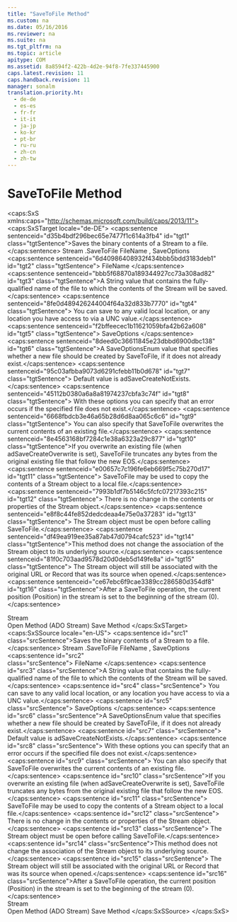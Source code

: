 ```yaml
---
title: "SaveToFile Method"
ms.custom: na
ms.date: 05/16/2016
ms.reviewer: na
ms.suite: na
ms.tgt_pltfrm: na
ms.topic: article
apitype: COM
ms.assetid: 8a8594f2-422b-4d2e-94f8-7fe337445900
caps.latest.revision: 11
caps.handback.revision: 11
manager: sonalm
translation.priority.ht: 
  - de-de
  - es-es
  - fr-fr
  - it-it
  - ja-jp
  - ko-kr
  - pt-br
  - ru-ru
  - zh-cn
  - zh-tw
---
```

# SaveToFile Method
<?xml version="1.0" encoding="utf-8"?>
<caps:SxS xmlns:caps="http://schemas.microsoft.com/build/caps/2013/11">
  <caps:SxSTarget locale="de-DE">
    <developerReferenceWithSyntaxDocument xsi:schemaLocation="http://ddue.schemas.microsoft.com/authoring/2003/5 http://dduestorage.blob.core.windows.net/ddueschema/developer.xsd" xmlns="http://ddue.schemas.microsoft.com/authoring/2003/5" xmlns:xlink="http://www.w3.org/1999/xlink" xmlns:xsi="http://www.w3.org/2001/XMLSchema-instance">
      <introduction>
        <para>
          <caps:sentence sentenceid="d35b4bdf296bec65e7477f1c614a3fb4" id="tgt1" class="tgtSentence">Saves the binary contents of a <legacyLink xlink:href="0514531f-009d-4519-abc3-d727014a39f1">Stream</legacyLink> to a file.</caps:sentence>
        </para>
      </introduction>
      <syntaxSection>
        <legacySyntax>
          <parameterReference>Stream</parameterReference>
          <legacyBold>.SaveToFile</legacyBold>
          <parameterReference>FileName</parameterReference>
          <legacyBold>,</legacyBold>
          <parameterReference>SaveOptions</parameterReference>
        </legacySyntax>
      </syntaxSection>
      <parameters>
        <content>
          <definitionTable>
            <definedTerm>
              <caps:sentence sentenceid="6d40986408932f434bbb5bdd3183deb1" id="tgt2" class="tgtSentence"> <legacyItalic>FileName</legacyItalic> </caps:sentence>
            </definedTerm>
            <definition>
              <para>
                <caps:sentence sentenceid="bbb5f68870a189344927cc73a308ad82" id="tgt3" class="tgtSentence">A <legacyBold>String</legacyBold> value that contains the fully-qualified name of the file to which the contents of the <legacyBold>Stream</legacyBold> will be saved.</caps:sentence>
                <caps:sentence sentenceid="8fe0d489426244004f64a32d833b7770" id="tgt4" class="tgtSentence"> You can save to any valid local location, or any location you have access to via a UNC value.</caps:sentence>
              </para>
            </definition>
            <definedTerm>
              <caps:sentence sentenceid="f2bffeecec1b11621059bfa42b62a608" id="tgt5" class="tgtSentence"> <legacyItalic>SaveOptions</legacyItalic> </caps:sentence>
            </definedTerm>
            <definition>
              <para>
                <caps:sentence sentenceid="8deed0c36611845e23dbbd6900dbc138" id="tgt6" class="tgtSentence">A <legacyLink xlink:href="59339100-6e29-48d1-aea3-6873796d186b">SaveOptionsEnum</legacyLink> value that specifies whether a new file should be created by <legacyBold>SaveToFile</legacyBold>, if it does not already exist.</caps:sentence>
                <caps:sentence sentenceid="95c03afbba9073d6291cfebb11b0d678" id="tgt7" class="tgtSentence"> Default value is <legacyBold>adSaveCreateNotExists</legacyBold>.</caps:sentence>
                <caps:sentence sentenceid="45112b0380a6a8a81974237cbfa3c74f" id="tgt8" class="tgtSentence"> With these options you can specify that an error occurs if the specified file does not exist.</caps:sentence>
                <caps:sentence sentenceid="6668fbdcb3e46a65b28d6d8aa065c6c6" id="tgt9" class="tgtSentence"> You can also specify that <legacyBold>SaveToFile</legacyBold> overwrites the current contents of an existing file.</caps:sentence>
              </para>
            </definition>
          </definitionTable>
          <alert class="note">
            <para>
              <caps:sentence sentenceid="8e4563168bf7284c1e38a6323a29c877" id="tgt10" class="tgtSentence">If you overwrite an existing file (when <legacyBold>adSaveCreateOverwrite</legacyBold> is set), <legacyBold>SaveToFile</legacyBold> truncates any bytes from the original existing file that follow the new <legacyLink xlink:href="57e08c5f-f3ed-4ecd-8c66-50b83b1031d1">EOS</legacyLink>.</caps:sentence>
            </para>
          </alert>
        </content>
      </parameters>
      <languageReferenceRemarks>
        <content>
          <para>
            <caps:sentence sentenceid="e00657c7c196fe6eb669f5c75b270d17" id="tgt11" class="tgtSentence">
              <legacyBold>SaveToFile</legacyBold> may be used to copy the contents of a <legacyBold>Stream </legacyBold>object to a local file.</caps:sentence>
            <caps:sentence sentenceid="7993b1df7b5146c5fcfc07217393c215" id="tgt12" class="tgtSentence"> There is no change in the contents or properties of the <legacyBold>Stream</legacyBold> object.</caps:sentence>
            <caps:sentence sentenceid="e8f8c44fe852dedcdeaa4e75e0a37283" id="tgt13" class="tgtSentence"> The <legacyBold>Stream</legacyBold> object must be open before calling <legacyBold>SaveToFile</legacyBold>.</caps:sentence>
          </para>
          <para>
            <caps:sentence sentenceid="df49ea919ee35a87ab47d0794cafc523" id="tgt14" class="tgtSentence">This method does not change the association of the <legacyBold>Stream</legacyBold> object to its underlying source.</caps:sentence>
            <caps:sentence sentenceid="81f0c703aad9578d20d0deb5d149fe8a" id="tgt15" class="tgtSentence"> The <legacyBold>Stream</legacyBold> object will still be associated with the original URL or <legacyBold>Record</legacyBold> that was its source when opened.</caps:sentence>
          </para>
          <para>
            <caps:sentence sentenceid="ce67ebc6f9cae3389cc286580d354df8" id="tgt16" class="tgtSentence">After a <legacyBold>SaveToFile</legacyBold> operation, the current position (<legacyLink xlink:href="daa8319a-49aa-4c1c-9af6-0b01e9ab2f9d">Position</legacyLink>) in the stream is set to the beginning of the stream (0).</caps:sentence>
          </para>
        </content>
      </languageReferenceRemarks>
      <section>
        <title>
          <caps:sentence sentenceid="2f342d3be839cc5b67ae0de7d404b8e6" id="tgt17" class="tgtSentence">Applies To</caps:sentence>
        </title>
        <content>
          <para>
            <link xlink:href="0514531f-009d-4519-abc3-d727014a39f1">Stream</link>
          </para>
        </content>
      </section>
      <relatedTopics>
        <link xlink:href="d26f48fb-904e-4932-a245-3b4332ca1600">Open Method (ADO Stream)</link>
        <link xlink:href="ed3d9678-5c28-4e61-8bb3-7dfb66d99cf5">Save Method</link>
      </relatedTopics>
    </developerReferenceWithSyntaxDocument>
  </caps:SxSTarget>
  <caps:SxSSource locale="en-US">
    <developerReferenceWithSyntaxDocument xsi:schemaLocation="http://ddue.schemas.microsoft.com/authoring/2003/5 http://dduestorage.blob.core.windows.net/ddueschema/developer.xsd" xmlns="http://ddue.schemas.microsoft.com/authoring/2003/5" xmlns:xlink="http://www.w3.org/1999/xlink" xmlns:xsi="http://www.w3.org/2001/XMLSchema-instance">
      <introduction>
        <para>
          <caps:sentence id="src1" class="srcSentence">Saves the binary contents of a <legacyLink xlink:href="0514531f-009d-4519-abc3-d727014a39f1">Stream</legacyLink> to a file.</caps:sentence>
        </para>
      </introduction>
      <syntaxSection>
        <legacySyntax>
          <parameterReference>Stream</parameterReference>
          <legacyBold>.SaveToFile</legacyBold>
          <parameterReference>FileName</parameterReference>
          <legacyBold>,</legacyBold>
          <parameterReference>SaveOptions</parameterReference>
        </legacySyntax>
      </syntaxSection>
      <parameters>
        <content>
          <definitionTable>
            <definedTerm>
              <caps:sentence id="src2" class="srcSentence"> <legacyItalic>FileName</legacyItalic> </caps:sentence>
            </definedTerm>
            <definition>
              <para>
                <caps:sentence id="src3" class="srcSentence">A <legacyBold>String</legacyBold> value that contains the fully-qualified name of the file to which the contents of the <legacyBold>Stream</legacyBold> will be saved.</caps:sentence>
                <caps:sentence id="src4" class="srcSentence"> You can save to any valid local location, or any location you have access to via a UNC value.</caps:sentence>
              </para>
            </definition>
            <definedTerm>
              <caps:sentence id="src5" class="srcSentence"> <legacyItalic>SaveOptions</legacyItalic> </caps:sentence>
            </definedTerm>
            <definition>
              <para>
                <caps:sentence id="src6" class="srcSentence">A <legacyLink xlink:href="59339100-6e29-48d1-aea3-6873796d186b">SaveOptionsEnum</legacyLink> value that specifies whether a new file should be created by <legacyBold>SaveToFile</legacyBold>, if it does not already exist.</caps:sentence>
                <caps:sentence id="src7" class="srcSentence"> Default value is <legacyBold>adSaveCreateNotExists</legacyBold>.</caps:sentence>
                <caps:sentence id="src8" class="srcSentence"> With these options you can specify that an error occurs if the specified file does not exist.</caps:sentence>
                <caps:sentence id="src9" class="srcSentence"> You can also specify that <legacyBold>SaveToFile</legacyBold> overwrites the current contents of an existing file.</caps:sentence>
              </para>
            </definition>
          </definitionTable>
          <alert class="note">
            <para>
              <caps:sentence id="src10" class="srcSentence">If you overwrite an existing file (when <legacyBold>adSaveCreateOverwrite</legacyBold> is set), <legacyBold>SaveToFile</legacyBold> truncates any bytes from the original existing file that follow the new <legacyLink xlink:href="57e08c5f-f3ed-4ecd-8c66-50b83b1031d1">EOS</legacyLink>.</caps:sentence>
            </para>
          </alert>
        </content>
      </parameters>
      <languageReferenceRemarks>
        <content>
          <para>
            <caps:sentence id="src11" class="srcSentence">
              <legacyBold>SaveToFile</legacyBold> may be used to copy the contents of a <legacyBold>Stream </legacyBold>object to a local file.</caps:sentence>
            <caps:sentence id="src12" class="srcSentence"> There is no change in the contents or properties of the <legacyBold>Stream</legacyBold> object.</caps:sentence>
            <caps:sentence id="src13" class="srcSentence"> The <legacyBold>Stream</legacyBold> object must be open before calling <legacyBold>SaveToFile</legacyBold>.</caps:sentence>
          </para>
          <para>
            <caps:sentence id="src14" class="srcSentence">This method does not change the association of the <legacyBold>Stream</legacyBold> object to its underlying source.</caps:sentence>
            <caps:sentence id="src15" class="srcSentence"> The <legacyBold>Stream</legacyBold> object will still be associated with the original URL or <legacyBold>Record</legacyBold> that was its source when opened.</caps:sentence>
          </para>
          <para>
            <caps:sentence id="src16" class="srcSentence">After a <legacyBold>SaveToFile</legacyBold> operation, the current position (<legacyLink xlink:href="daa8319a-49aa-4c1c-9af6-0b01e9ab2f9d">Position</legacyLink>) in the stream is set to the beginning of the stream (0).</caps:sentence>
          </para>
        </content>
      </languageReferenceRemarks>
      <section>
        <title>
          <caps:sentence id="src17" class="srcSentence">Applies To</caps:sentence>
        </title>
        <content>
          <para>
            <link xlink:href="0514531f-009d-4519-abc3-d727014a39f1">Stream</link>
          </para>
        </content>
      </section>
      <relatedTopics>
        <link xlink:href="d26f48fb-904e-4932-a245-3b4332ca1600">Open Method (ADO Stream)</link>
        <link xlink:href="ed3d9678-5c28-4e61-8bb3-7dfb66d99cf5">Save Method</link>
      </relatedTopics>
    </developerReferenceWithSyntaxDocument>
  </caps:SxSSource>
</caps:SxS>